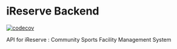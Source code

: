 # iReserve Backend

[![codecov](https://codecov.io/gh/SD-Project-2025/iReserve-backend/branch/main/graph/badge.svg)](https://codecov.io/gh/SD-Project-2025/iReserve-backend)

API for iReserve : Community Sports Facility Management System
